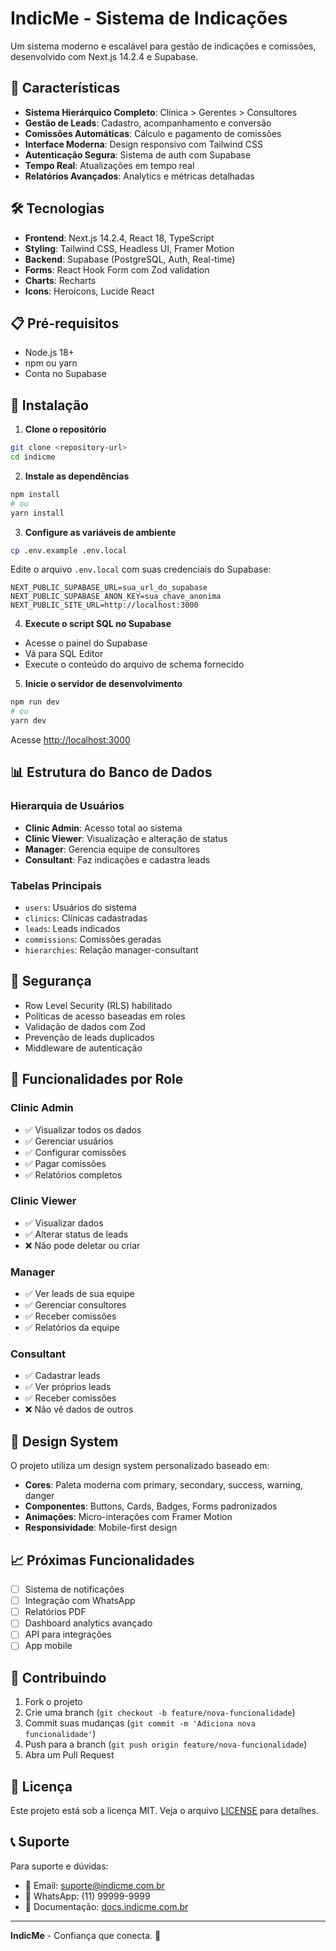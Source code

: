 # IndicMe - Sistema de Indicações

Um sistema moderno e escalável para gestão de indicações e comissões, desenvolvido com Next.js 14.2.4 e Supabase.

## 🚀 Características

- **Sistema Hierárquico Completo**: Clínica > Gerentes > Consultores
- **Gestão de Leads**: Cadastro, acompanhamento e conversão
- **Comissões Automáticas**: Cálculo e pagamento de comissões
- **Interface Moderna**: Design responsivo com Tailwind CSS
- **Autenticação Segura**: Sistema de auth com Supabase
- **Tempo Real**: Atualizações em tempo real
- **Relatórios Avançados**: Analytics e métricas detalhadas

## 🛠 Tecnologias

- **Frontend**: Next.js 14.2.4, React 18, TypeScript
- **Styling**: Tailwind CSS, Headless UI, Framer Motion
- **Backend**: Supabase (PostgreSQL, Auth, Real-time)
- **Forms**: React Hook Form com Zod validation
- **Charts**: Recharts
- **Icons**: Heroicons, Lucide React

## 📋 Pré-requisitos

- Node.js 18+ 
- npm ou yarn
- Conta no Supabase

## 🔧 Instalação

1. **Clone o repositório**
```bash
git clone <repository-url>
cd indicme
```

2. **Instale as dependências**
```bash
npm install
# ou
yarn install
```

3. **Configure as variáveis de ambiente**
```bash
cp .env.example .env.local
```

Edite o arquivo `.env.local` com suas credenciais do Supabase:
```env
NEXT_PUBLIC_SUPABASE_URL=sua_url_do_supabase
NEXT_PUBLIC_SUPABASE_ANON_KEY=sua_chave_anonima
NEXT_PUBLIC_SITE_URL=http://localhost:3000
```

4. **Execute o script SQL no Supabase**
- Acesse o painel do Supabase
- Vá para SQL Editor
- Execute o conteúdo do arquivo de schema fornecido

5. **Inicie o servidor de desenvolvimento**
```bash
npm run dev
# ou
yarn dev
```

Acesse [http://localhost:3000](http://localhost:3000)

## 📊 Estrutura do Banco de Dados

### Hierarquia de Usuários
- **Clinic Admin**: Acesso total ao sistema
- **Clinic Viewer**: Visualização e alteração de status
- **Manager**: Gerencia equipe de consultores
- **Consultant**: Faz indicações e cadastra leads

### Tabelas Principais
- `users`: Usuários do sistema
- `clinics`: Clínicas cadastradas
- `leads`: Leads indicados
- `commissions`: Comissões geradas
- `hierarchies`: Relação manager-consultant

## 🔐 Segurança

- Row Level Security (RLS) habilitado
- Políticas de acesso baseadas em roles
- Validação de dados com Zod
- Prevenção de leads duplicados
- Middleware de autenticação

## 📱 Funcionalidades por Role

### Clinic Admin
- ✅ Visualizar todos os dados
- ✅ Gerenciar usuários
- ✅ Configurar comissões
- ✅ Pagar comissões
- ✅ Relatórios completos

### Clinic Viewer
- ✅ Visualizar dados
- ✅ Alterar status de leads
- ❌ Não pode deletar ou criar

### Manager
- ✅ Ver leads de sua equipe
- ✅ Gerenciar consultores
- ✅ Receber comissões
- ✅ Relatórios da equipe

### Consultant
- ✅ Cadastrar leads
- ✅ Ver próprios leads
- ✅ Receber comissões
- ❌ Não vê dados de outros

## 🎨 Design System

O projeto utiliza um design system personalizado baseado em:

- **Cores**: Paleta moderna com primary, secondary, success, warning, danger
- **Componentes**: Buttons, Cards, Badges, Forms padronizados
- **Animações**: Micro-interações com Framer Motion
- **Responsividade**: Mobile-first design

## 📈 Próximas Funcionalidades

- [ ] Sistema de notificações
- [ ] Integração com WhatsApp
- [ ] Relatórios PDF
- [ ] Dashboard analytics avançado
- [ ] API para integrações
- [ ] App mobile

## 🤝 Contribuindo

1. Fork o projeto
2. Crie uma branch (`git checkout -b feature/nova-funcionalidade`)
3. Commit suas mudanças (`git commit -m 'Adiciona nova funcionalidade'`)
4. Push para a branch (`git push origin feature/nova-funcionalidade`)
5. Abra um Pull Request

## 📄 Licença

Este projeto está sob a licença MIT. Veja o arquivo [LICENSE](LICENSE) para detalhes.

## 📞 Suporte

Para suporte e dúvidas:
- 📧 Email: suporte@indicme.com.br
- 💬 WhatsApp: (11) 99999-9999
- 📖 Documentação: [docs.indicme.com.br](https://docs.indicme.com.br)

---

**IndicMe** - Confiança que conecta. 🚀